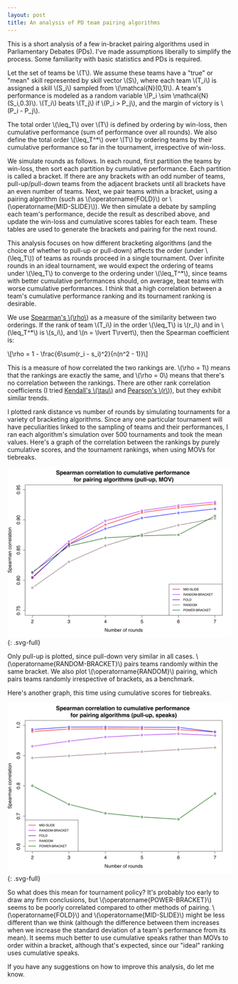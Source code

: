 ```yaml
---
layout: post
title: An analysis of PD team pairing algorithms
---
```


This is a short analysis of a few in-bracket pairing algorithms used in Parliamentary Debates (PDs). I've made assumptions liberally to simplify the process. Some familiarity with basic statistics and PDs is required.

Let the set of teams be \\(T\\). We assume these teams have a "true" or "mean" skill represented by skill vector \\(S\\), where each team \\(T_i\\) is assigned a skill \\(S_i\\) sampled from \\(\mathcal{N}(0,1)\\). A team's performance is modeled as a random variable \\(P_i \sim \mathcal{N}(S_i,0.3)\\). \\(T_i\\) beats \\(T_j\\) if \\(P_i > P_j\\), and the margin of victory is \\(P_i - P_j\\).

The total order \\(\leq_T\\) over \\(T\\) is defined by ordering by win-loss, then cumulative performance (sum of performance over all rounds). We also define the total order \\(\leq_T^*\\) over \\(T\\) by ordering teams by their cumulative performance so far in the tournament, irrespective of win-loss.

We simulate rounds as follows. In each round, first partition the teams by win-loss, then sort each partition by cumulative performance. Each partition is called a bracket. If there are any brackets with an odd number of teams, pull-up/pull-down teams from the adjacent brackets until all brackets have an even number of teams. Next, we pair teams within a bracket, using a pairing algorithm (such as \\(\operatorname{FOLD}\\) or \\(\operatorname{MID-SLIDE}\\)). We then simulate a debate by sampling each team's performance, decide the result as described above, and update the win-loss and cumulative scores tables for each team. These tables are used to generate the brackets and pairing for the next round.

This analysis focuses on how different bracketing algorithms (and the choice of whether to pull-up or pull-down) affects the order (under \\(\leq_T\\)) of teams as rounds proceed in a single tournament. Over infinite rounds in an ideal tournament, we would expect the ordering of teams under \\(\leq_T\\) to converge to the ordering under \\(\leq_T^*\\), since teams with better cumulative performances should, on average, beat teams with worse cumulative performances. I think that a high correlation between a team's cumulative performance ranking and its tournament ranking is desirable.

We use [Spearman's \\(\rho\\)](https://en.wikipedia.org/wiki/Spearman%27s_rank_correlation_coefficient) as a measure of the similarity between two orderings. If the rank of team \\(T_i\\) in the order \\(\leq_T\\) is \\(r_i\\) and in \\(\leq_T^*\\) is \\(s_i\\), and \\(n = \lvert T\rvert\\), then the Spearman coefficient is:

\\[\rho = 1 - \frac{6\sum(r_i - s_i)^2}{n(n^2 - 1)}\\]

This is a measure of how correlated the two rankings are. \\(\rho = 1\\) means that the rankings are exactly the same, and \\(\rho = 0\\) means that there's no correlation between the rankings. There are other rank correlation coefficients (I tried [Kendall's \\(\tau\\)](https://en.wikipedia.org/wiki/Kendall_rank_correlation_coefficient) and [Pearson's \\(r\\)](https://en.wikipedia.org/wiki/Pearson_product-moment_correlation_coefficient)), but they exhibit similar trends.

I plotted rank distance vs number of rounds by simulating tournaments for a variety of bracketing algorithms. Since any one particular tournament will have peculiarities linked to the sampling of teams and their performances, I ran each algorithm's simulation over 500 tournaments and took the mean values. Here's a graph of the correlation between the rankings by purely cumulative scores, and the tournament rankings, when using MOVs for tiebreaks.

![image](/assets/svg/spearman_7_mov.svg){: .svg-full}

Only pull-up is plotted, since pull-down very similar in all cases. \\(\operatorname{RANDOM-BRACKET}\\) pairs teams randomly within the same bracket. We also plot \\(\operatorname{RANDOM}\\) pairing, which pairs teams randomly irrespective of brackets, as a benchmark.

Here's another graph, this time using cumulative scores for tiebreaks.

![image](/assets/svg/spearman_7_speaks.svg){: .svg-full}

So what does this mean for tournament policy? It's probably too early to draw any firm conclusions, but \\(\operatorname{POWER-BRACKET}\\) seems to be poorly correlated compared to other methods of pairing. \\(\operatorname{FOLD}\\) and \\(\operatorname{MID-SLIDE}\\) might be less different than we think (although the difference between them increases when we increase the standard deviation of a team's performance from its mean). It seems much better to use cumulative speaks rather than MOVs to order within a bracket, although that's expected, since our "ideal" ranking uses cumulative speaks.

If you have any suggestions on how to improve this analysis, do let me know.

<script type="text/javascript"
src="http://cdn.mathjax.org/mathjax/latest/MathJax.js?config=TeX-AMS-MML_HTMLorMML">
</script>
